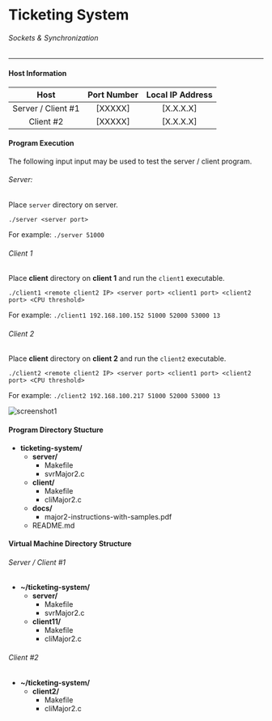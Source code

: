 # Ticketing System
###### Sockets &amp; Synchronization
--------

#### Host Information

|     Host    |   Port Number   |   Local IP Address   |
|:----------------------:|:---------------:|:--------------------:|
|   Server / Client #1   |      [XXXXX]      |    [X.X.X.X]   |
|        Client #2       |      [XXXXX]      |    [X.X.X.X]   |

#### Program Execution

The following input input may be used to test the server / client program.

###### Server:

Place `server` directory on server.

    ./server <server port>
    
For example: `./server 51000`

###### Client 1

Place **client** directory on **client 1** and run the `client1` executable.

    ./client1 <remote client2 IP> <server port> <client1 port> <client2 port> <CPU threshold>
    
For example: `./client1 192.168.100.152 51000 52000 53000 13`

###### Client 2

Place **client** directory on **client 2** and run the `client2` executable.
    
    ./client2 <remote client2 IP> <server port> <client1 port> <client2 port> <CPU threshold>

For example: `./client2 192.168.100.217 51000 52000 53000 13`

![screenshot1](http://i.imgur.com/XdgDRR9.png)

#### Program Directory Stucture

- **ticketing-system/**
    - **server/**
        - Makefile
        - svrMajor2.c
    - **client/**
        - Makefile
        - cliMajor2.c
    - **docs/**
        - major2-instructions-with-samples.pdf
    - README.md

#### Virtual Machine Directory Structure

###### Server / Client #1

- **~/ticketing-system/**
  - **server/**
    - Makefile
    - svrMajor2.c
  - **client11/**
    - Makefile
    - cliMajor2.c

###### Client #2
- **~/ticketing-system/**
  - **client2/**
    - Makefile
    - cliMajor2.c
